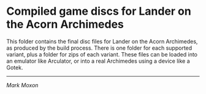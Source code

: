 # Compiled game discs for Lander on the Acorn Archimedes

This folder contains the final disc files for Lander on the Acorn Archimedes, as produced by the build process. There is one folder for each supported variant, plus a folder for zips of each variant. These files can be loaded into an emulator like Arculator, or into a real Archimedes using a device like a Gotek.

---

_Mark Moxon_